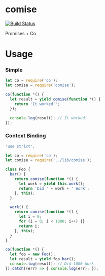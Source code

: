# comise

[![Build Status](https://travis-ci.org/johnhof/comise.svg?branch=master)](https://travis-ci.org/johnhof/comise)

Promises + Co

# Usage

### Simple

```javascript
let co = require('co');
let comise = require('comise');

co(function *() {
  let result = yield comise(function *() {
    return 'It worked!';
  });

  console.log(result); // It worked!
});
```

### Context Binding

```javascript
'use strict';

let co = require('co');
let comise = require('../lib/comise');

class Foo {
  bar() {
    return comise(function *() {
      let work = yield this.work();
      return 'Did ' + work + ' Work';
    }, this);
  }

  work() {
    return comise(function *() {
      let i = 0;
      for (i = 0; i < 1000; i++) {}
      return i;
    }, this);
  }
}

co(function *() {
  let foo = new Foo();
  let result = yield foo.bar();
  console.log(result); // Did 1000 Work
}).catch((err) => { console.log(err); });
```
